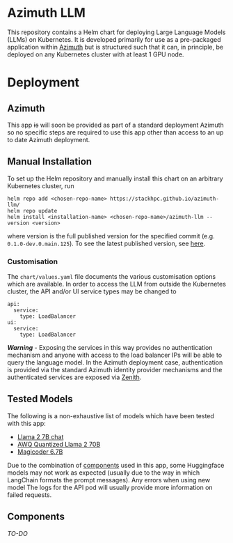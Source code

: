 # Azimuth LLM

This repository contains a Helm chart for deploying Large Language Models (LLMs) on Kubernetes. It is developed primarily for use as a pre-packaged application within [Azimuth](https://www.stackhpc.com/azimuth-introduction.html) but is structured such that it can, in principle, be deployed on any Kubernetes cluster with at least 1 GPU node.

# Deployment

## Azimuth

This app ~~is~~ will soon be provided as part of a standard deployment Azimuth so no specific steps are required to use this app other than access to an up to date Azimuth deployment.

## Manual Installation

To set up the Helm repository and manually install this chart on an arbitrary Kubernetes cluster, run

```
helm repo add <chosen-repo-name> https://stackhpc.github.io/azimuth-llm/
helm repo update
helm install <installation-name> <chosen-repo-name>/azimuth-llm --version <version>
```

where version is the full published version for the specified commit (e.g. `0.1.0-dev.0.main.125`). To see the latest published version, see [here](https://github.com/stackhpc/azimuth-llm/tree/gh-pages).

### Customisation

The `chart/values.yaml` file documents the various customisation options which are available. In order to access the LLM from outside the Kubernetes cluster, the API and/or UI service types may be changed to
```
api:
  service:
    type: LoadBalancer
ui:
  service:
    type: LoadBalancer
```

***Warning*** - Exposing the services in this way provides no authentication mechanism and anyone with access to the load balancer IPs will be able to query the language model. In the Azimuth deployment case, authentication is provided via the standard Azimuth identity provider mechanisms and the authenticated services are exposed via [Zenith](https://github.com/stackhpc/zenith).


## Tested Models

The following is a non-exhaustive list of models which have been tested with this app:
- [Llama 2 7B chat](https://huggingface.co/meta-llama/Llama-2-7b-chat-hf)
- [AWQ Quantized Llama 2 70B](https://huggingface.co/TheBloke/Llama-2-70B-Chat-AWQ)
- [Magicoder 6.7B](https://huggingface.co/ise-uiuc/Magicoder-S-DS-6.7B)

Due to the combination of [components](##Components) used in this app, some Huggingface models may not work as expected (usually due to the way in which LangChain formats the prompt messages). Any errors when using new model The logs for the API pod will usually provide more information on failed requests.


## Components

*TO-DO*
